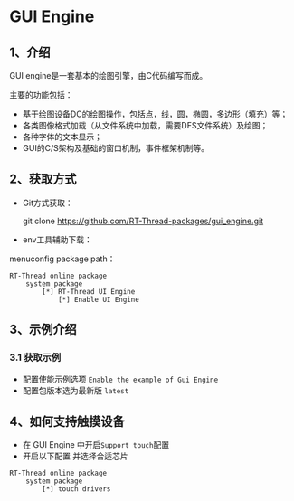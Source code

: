 # GUI Engine

## 1、介绍

GUI engine是一套基本的绘图引擎，由C代码编写而成。

主要的功能包括：
- 基于绘图设备DC的绘图操作，包括点，线，圆，椭圆，多边形（填充）等；
- 各类图像格式加载（从文件系统中加载，需要DFS文件系统）及绘图；
- 各种字体的文本显示；
- GUI的C/S架构及基础的窗口机制，事件框架机制等。

## 2、获取方式

-  Git方式获取：

    git clone https://github.com/RT-Thread-packages/gui_engine.git

- env工具辅助下载：

menuconfig package path：

    RT-Thread online package
        system package
            [*] RT-Thread UI Engine
                [*] Enable UI Engine

## 3、示例介绍

### 3.1 获取示例

* 配置使能示例选项 `Enable the example of Gui Engine`
* 配置包版本选为最新版 `latest`

## 4、如何支持触摸设备

- 在 GUI Engine 中开启`Support touch`配置
- 开启以下配置 并选择合适芯片

```
RT-Thread online package
    system package
        [*] touch drivers
```